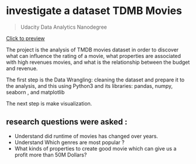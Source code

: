 # investigate a dataset TDMB Movies
> Udacity Data Analytics Nanodegree

[Click to preview](https://github.com/MahmouAmin/investigate-a-dataset-TDMB-Movies-/blob/main/investigate-a-dataset-template.ipynb)

The project is the analysis of TMDB movies dataset in order to discover what can influence the rating of a movie, what properties are associated with high revenues movies, and what is the relationship between the budget and revenue.

The first step is the Data Wrangling: cleaning the dataset and prepare it to the analysis, and this using Python3 and its libraries: pandas, numpy, seaborn , and matplotlib

The next step is make visualization.

## research questions were asked :

- Understand did runtime of movies has changed over years.
- Understand Which genres are most popular ?
- What kinds of properties to create good movie which can give us a profit more than 50M Dollars?
